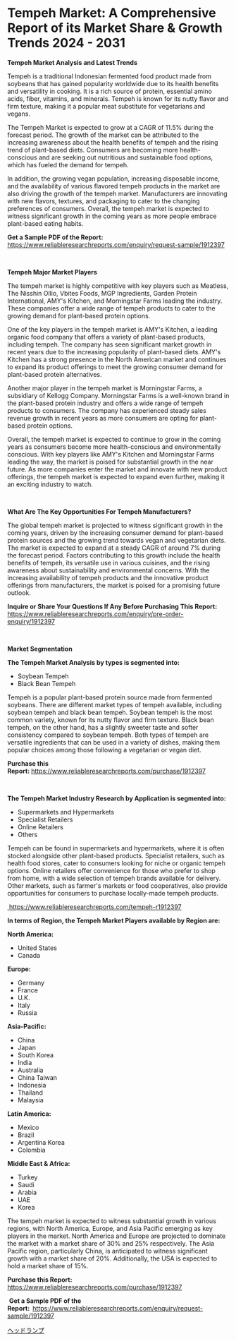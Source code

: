 <p><h1>Tempeh Market: A Comprehensive Report of its Market Share & Growth Trends 2024 - 2031</h1></p><p><strong>Tempeh Market Analysis and Latest Trends</strong></p>
<p><p>Tempeh is a traditional Indonesian fermented food product made from soybeans that has gained popularity worldwide due to its health benefits and versatility in cooking. It is a rich source of protein, essential amino acids, fiber, vitamins, and minerals. Tempeh is known for its nutty flavor and firm texture, making it a popular meat substitute for vegetarians and vegans.</p><p>The Tempeh Market is expected to grow at a CAGR of 11.5% during the forecast period. The growth of the market can be attributed to the increasing awareness about the health benefits of tempeh and the rising trend of plant-based diets. Consumers are becoming more health-conscious and are seeking out nutritious and sustainable food options, which has fueled the demand for tempeh.</p><p>In addition, the growing vegan population, increasing disposable income, and the availability of various flavored tempeh products in the market are also driving the growth of the tempeh market. Manufacturers are innovating with new flavors, textures, and packaging to cater to the changing preferences of consumers. Overall, the tempeh market is expected to witness significant growth in the coming years as more people embrace plant-based eating habits.</p></p>
<p><strong>Get a Sample PDF of the Report:&nbsp;</strong> <a href="https://www.reliableresearchreports.com/enquiry/request-sample/1912397">https://www.reliableresearchreports.com/enquiry/request-sample/1912397</a></p>
<p>&nbsp;</p>
<p><strong>Tempeh Major Market Players</strong></p>
<p><p>The tempeh market is highly competitive with key players such as Meatless, The Nisshin Ollio, Vbites Foods, MGP Ingredients, Garden Protein International, AMY's Kitchen, and Morningstar Farms leading the industry. These companies offer a wide range of tempeh products to cater to the growing demand for plant-based protein options.</p><p>One of the key players in the tempeh market is AMY's Kitchen, a leading organic food company that offers a variety of plant-based products, including tempeh. The company has seen significant market growth in recent years due to the increasing popularity of plant-based diets. AMY's Kitchen has a strong presence in the North American market and continues to expand its product offerings to meet the growing consumer demand for plant-based protein alternatives.</p><p>Another major player in the tempeh market is Morningstar Farms, a subsidiary of Kellogg Company. Morningstar Farms is a well-known brand in the plant-based protein industry and offers a wide range of tempeh products to consumers. The company has experienced steady sales revenue growth in recent years as more consumers are opting for plant-based protein options.</p><p>Overall, the tempeh market is expected to continue to grow in the coming years as consumers become more health-conscious and environmentally conscious. With key players like AMY's Kitchen and Morningstar Farms leading the way, the market is poised for substantial growth in the near future. As more companies enter the market and innovate with new product offerings, the tempeh market is expected to expand even further, making it an exciting industry to watch.</p></p>
<p>&nbsp;</p>
<p><strong>What Are The Key Opportunities For Tempeh Manufacturers?</strong></p>
<p><p>The global tempeh market is projected to witness significant growth in the coming years, driven by the increasing consumer demand for plant-based protein sources and the growing trend towards vegan and vegetarian diets. The market is expected to expand at a steady CAGR of around 7% during the forecast period. Factors contributing to this growth include the health benefits of tempeh, its versatile use in various cuisines, and the rising awareness about sustainability and environmental concerns. With the increasing availability of tempeh products and the innovative product offerings from manufacturers, the market is poised for a promising future outlook.</p></p>
<p><strong>Inquire or Share Your Questions If Any Before Purchasing This Report:</strong> <a href="https://www.reliableresearchreports.com/enquiry/pre-order-enquiry/1912397">https://www.reliableresearchreports.com/enquiry/pre-order-enquiry/1912397</a></p>
<p>&nbsp;</p>
<p><strong>Market Segmentation</strong></p>
<p><strong>The Tempeh Market Analysis by types is segmented into:</strong></p>
<p><ul><li>Soybean Tempeh</li><li>Black Bean Tempeh</li></ul></p>
<p><p>Tempeh is a popular plant-based protein source made from fermented soybeans. There are different market types of tempeh available, including soybean tempeh and black bean tempeh. Soybean tempeh is the most common variety, known for its nutty flavor and firm texture. Black bean tempeh, on the other hand, has a slightly sweeter taste and softer consistency compared to soybean tempeh. Both types of tempeh are versatile ingredients that can be used in a variety of dishes, making them popular choices among those following a vegetarian or vegan diet.</p></p>
<p><strong>Purchase this Report:&nbsp;</strong><a href="https://www.reliableresearchreports.com/purchase/1912397">https://www.reliableresearchreports.com/purchase/1912397</a></p>
<p>&nbsp;</p>
<p><strong>The Tempeh Market Industry Research by Application is segmented into:</strong></p>
<p><ul><li>Supermarkets and Hypermarkets</li><li>Specialist Retailers</li><li>Online Retailers</li><li>Others</li></ul></p>
<p><p>Tempeh can be found in supermarkets and hypermarkets, where it is often stocked alongside other plant-based products. Specialist retailers, such as health food stores, cater to consumers looking for niche or organic tempeh options. Online retailers offer convenience for those who prefer to shop from home, with a wide selection of tempeh brands available for delivery. Other markets, such as farmer's markets or food cooperatives, also provide opportunities for consumers to purchase locally-made tempeh products.</p></p>
<p><a href="https://www.reliableresearchreports.com/tempeh-r1912397">&nbsp;https://www.reliableresearchreports.com/tempeh-r1912397</a></p>
<p><strong>In terms of Region, the Tempeh Market Players available by Region are:</strong></p>
<p>
    <p> <strong> North America: </strong>
        <ul>
            <li>United States</li>
            <li>Canada</li>
        </ul>
        </p> 
    <p> <strong> Europe: </strong>
        <ul>
            <li>Germany</li>
            <li>France</li>
            <li>U.K.</li>
            <li>Italy</li>
            <li>Russia</li>
        </ul>
        </p> 
    <p> <strong> Asia-Pacific: </strong>
        <ul>
            <li>China</li>
            <li>Japan</li>
            <li>South Korea</li>
            <li>India</li>
            <li>Australia</li>
            <li>China Taiwan</li>
            <li>Indonesia</li>
            <li>Thailand</li>
            <li>Malaysia</li>
        </ul>
        </p> 
    <p> <strong> Latin America: </strong>
        <ul>
            <li>Mexico</li>
            <li>Brazil</li>
            <li>Argentina Korea</li>
            <li>Colombia</li>
        </ul>
        </p> 
    <p> <strong> Middle East & Africa: </strong>
        <ul>
            <li>Turkey</li>
            <li>Saudi</li>
            <li>Arabia</li>
            <li>UAE</li>
            <li>Korea</li>
        </ul>
    </p>
    </p>
<p><p>The tempeh market is expected to witness substantial growth in various regions, with North America, Europe, and Asia Pacific emerging as key players in the market. North America and Europe are projected to dominate the market with a market share of 30% and 25% respectively. The Asia Pacific region, particularly China, is anticipated to witness significant growth with a market share of 20%. Additionally, the USA is expected to hold a market share of 15%.</p></p>
<p><strong>Purchase this Report: </strong><a href="https://www.reliableresearchreports.com/purchase/1912397">https://www.reliableresearchreports.com/purchase/1912397</a></p>
<p>&nbsp;<strong>Get a Sample PDF of the Report:&nbsp;&nbsp;</strong><a href="https://www.reliableresearchreports.com/enquiry/request-sample/1912397">https://www.reliableresearchreports.com/enquiry/request-sample/1912397</a></p>
<p><strong></strong></p>
<p><p><a href="https://github.com/roulaayoub-saad/Market-Research-Report-List-1/blob/main/413263617888.md">ヘッドランプ</a></p></p>